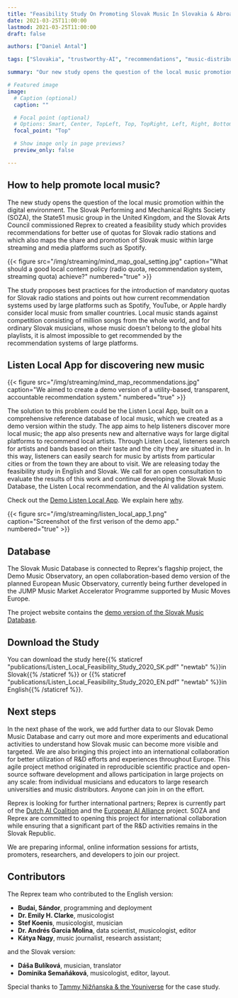 ```yaml
---
title: "Feasibility Study On Promoting Slovak Music In Slovakia & Abroad"
date: 2021-03-25T11:00:00
lastmod: 2021-03-25T11:00:00
draft: false

authors: ["Daniel Antal"]

tags: ["Slovakia", "trustworthy-AI", "recommendations", "music-distribution", "local-content-regulation"]

summary: "Our new study opens the question of the local music promotion within the digital environment. The Slovak Performing and Mechanical Rights Society (SOZA), the State51 music group in the United Kingdom, and the Slovak Arts Council commissioned Reprex to created a feasibility study which provides recommendations for better use of quotas for Slovak radio stations and which also maps the share and promotion of Slovak music within large streaming and media platforms such as Spotify."

# Featured image
image:
  # Caption (optional)
  caption: ""

  # Focal point (optional)
  # Options: Smart, Center, TopLeft, Top, TopRight, Left, Right, BottomLeft, Bottom, BottomRight
  focal_point: "Top"

  # Show image only in page previews?
  preview_only: false

---
```


## How to help promote local music?
The new study opens the question of the local music promotion within the digital environment.
The Slovak Performing and Mechanical Rights Society (SOZA), the State51 music group in the United Kingdom, and the Slovak Arts Council commissioned Reprex to created a feasibility study which provides recommendations for better use of quotas for Slovak radio stations and which also maps the share and promotion of Slovak music within large streaming and media platforms such as Spotify.

{{< figure src="/img/streaming/mind_map_goal_setting.jpg" caption="What should a good local content policy (radio quota, recommendation system, streaming quota) achieve?" numbered="true" >}}


The study proposes best practices for the introduction of mandatory quotas for Slovak radio stations and points out how current recommendation systems used by large platforms such as Spotify, YouTube, or Apple hardly consider local music from smaller countries. Local music stands against competition consisting of million songs from the whole world, and for ordinary Slovak musicians, whose music doesn't belong to the global hits playlists, it is almost impossible to get recommended by the recommendation systems of large platforms.


## Listen Local App for discovering new music

{{< figure src="/img/streaming/mind_map_recommendations.jpg" caption="We aimed to create a demo version of a utility-based, transparent, accountable recommendation system." numbered="true" >}}

The solution to this problem could be the Listen Local App, built on a comprehensive reference database of local music, which we created as a demo version within the study. The app aims to help listeners discover more local music; the app also presents new and alternative ways for large digital platforms to recommend local artists. Through Listen Local, listeners search for artists and bands based on their taste and the city they are situated in. In this way, listeners can easily search for music by artists from particular cities or from the town they are about to visit.
We are releasing today the feasibility study in English and Slovak. We call for an open consultation to evaluate the results of this work and continue developing the Slovak Music Database, the Listen Local recommendation, and the AI validation system. 

Check out the [Demo Listen Local App](https://listenlocal.community/project/demo-app/). We explain here [why](https://listenlocal.community/post/2020-11-23-alternative-recommendations/).

{{< figure src="/img/streaming/listen_local_app_1.png" caption="Screenshot of the first verison of the demo app." numbered="true" >}}

## Database

The Slovak Music Database is connected to Reprex's flagship project, the Demo Music Observatory, an open collaboration-based demo version of the planned European Music Observatory, currently being further developed in the JUMP Music Market Accelerator Programme supported by Music Moves Europe. 

The project website contains the [demo version of the Slovak Music Database](https://listenlocal.community/project/demo-sk-music-db/).

## Download the Study

You can download the study here{{% staticref "publications/Listen_Local_Feasibility_Study_2020_SK.pdf" "newtab" %}}in Slovak{{% /staticref %}} or {{% staticref "publications/Listen_Local_Feasibility_Study_2020_EN.pdf" "newtab" %}}in English{{% /staticref %}}.


##  Next steps
In the next phase of the work, we add further data to our Slovak Demo Music Database and carry out more and more experiments and educational activities to understand how Slovak music can become more visible and targeted. We are also bringing this project into an international collaboration for better utilization of R&D efforts and experiences throughout Europe. This agile project method originated in reproducible scientific practice and open-source software development and allows participation in large projects on any scale: from individual musicians and educators to large research universities and music distributors. Anyone can join in on the effort.

Reprex is looking for further international partners; Reprex is currently part of the [Dutch AI Coalition](https://reprex.nl/post/2021-02-16-nlaic/) and the [European AI Alliance](https://digital-strategy.ec.europa.eu/en/policies/european-ai-alliance) project. SOZA and Reprex are committed to opening this project for international collaboration while ensuring that a significant part of the R&D activities remains in the Slovak Republic.

We are preparing informal, online information sessions for artists, promoters, researchers, and developers to join our project. 

## Contributors 

The Reprex team who contributed to the English version:

- **Budai, Sándor**, programming and deployment
- **Dr. Emily H. Clarke**, musicologist
- **Stef Koenis**, musicologist, musician
- **Dr. Andrés Garcia Molina**, data scientist, musicologist, editor
- **Kátya Nagy**, music journalist, research assistant; 

and the Slovak version:
- **Dáša Bulíková**, musician, translator
- **Dominika Semaňáková**, musicologist, editor, layout.

Special thanks to [Tammy Nižňanska & the Youniverse](https://dataandlyrics.com/post/2020-11-30-youniverse/) for the case study.